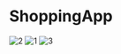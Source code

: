 # ShoppingApp


![2](https://github.com/AliArdal/ShoppingApp/assets/135712333/72867a8b-f6d1-4a54-a553-d0362c0198a5)
![1](https://github.com/AliArdal/ShoppingApp/assets/135712333/2a50f015-b8e1-4d7d-b307-9f8a4eb06f3e)
![3](https://github.com/AliArdal/ShoppingApp/assets/135712333/bde9a21b-aa1e-40ff-a899-1904cd1e1ef5)
